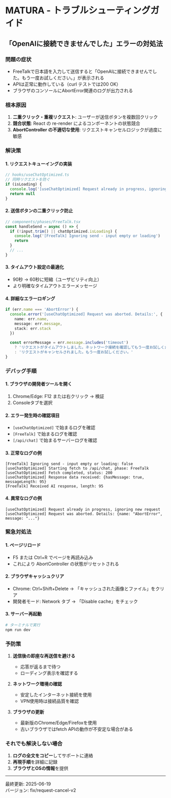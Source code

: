 # MATURA - トラブルシューティングガイド

## 「OpenAIに接続できませんでした」エラーの対処法

### 問題の症状
- FreeTalkで日本語を入力して送信すると「OpenAIに接続できませんでした。もう一度お試しください。」が表示される
- APIは正常に動作している（curl テストでは200 OK）
- ブラウザのコンソールにAbortError関連のログが出力される

### 根本原因
1. **二重クリック・重複リクエスト**: ユーザーが送信ボタンを複数回クリック
2. **競合状態**: React の re-render によるコンポーネントの状態競合
3. **AbortController の不適切な使用**: リクエストキャンセルロジックが過度に敏感

### 解決策

#### 1. リクエストキューイングの実装
```typescript
// hooks/useChatOptimized.ts
// 同時リクエストを防ぐ
if (isLoading) {
  console.log('[useChatOptimized] Request already in progress, ignoring new request')
  return null
}
```

#### 2. 送信ボタンの二重クリック防止
```typescript
// components/phases/FreeTalk.tsx  
const handleSend = async () => {
  if (!input.trim() || chatOptimized.isLoading) {
    console.log('[FreeTalk] Ignoring send - input empty or loading')
    return
  }
  // ...
}
```

#### 3. タイムアウト設定の最適化
- 90秒 → 60秒に短縮（ユーザビリティ向上）
- より明確なタイムアウトエラーメッセージ

#### 4. 詳細なエラーロギング
```typescript
if (err.name === 'AbortError') {
  console.error('[useChatOptimized] Request was aborted. Details:', {
    name: err.name,
    message: err.message,
    stack: err.stack
  })
  
  const errorMessage = err.message.includes('timeout')
    ? 'リクエストがタイムアウトしました。ネットワーク接続を確認してもう一度お試しください。'
    : 'リクエストがキャンセルされました。もう一度お試しください。'
}
```

### デバッグ手順

#### 1. ブラウザの開発者ツールを開く
1. Chrome/Edge: F12 または右クリック → 検証
2. Consoleタブを選択

#### 2. エラー発生時の確認項目
- `[useChatOptimized]` で始まるログを確認
- `[FreeTalk]` で始まるログを確認  
- `[/api/chat]` で始まるサーバーログを確認

#### 3. 正常なログの例
```
[FreeTalk] Ignoring send - input empty or loading: false
[useChatOptimized] Starting fetch to /api/chat, phase: FreeTalk  
[useChatOptimized] Fetch completed, status: 200
[useChatOptimized] Response data received: {hasMessage: true, messageLength: 95}
[FreeTalk] Received AI response, length: 95
```

#### 4. 異常なログの例
```
[useChatOptimized] Request already in progress, ignoring new request
[useChatOptimized] Request was aborted. Details: {name: "AbortError", message: "..."}
```

### 緊急対処法

#### 1. ページリロード
- F5 または Ctrl+R でページを再読み込み
- これにより AbortController の状態がリセットされる

#### 2. ブラウザキャッシュクリア
- Chrome: Ctrl+Shift+Delete → 「キャッシュされた画像とファイル」をクリア
- 開発者モード: Network タブ → 「Disable cache」をチェック

#### 3. サーバー再起動
```bash
# ターミナルで実行
npm run dev
```

### 予防策

1. **送信後の即座な再送信を避ける**
   - 応答が返るまで待つ
   - ローディング表示を確認する

2. **ネットワーク環境の確認**
   - 安定したインターネット接続を使用
   - VPN使用時は接続品質を確認

3. **ブラウザの更新**
   - 最新版のChrome/Edge/Firefoxを使用
   - 古いブラウザではfetch APIの動作が不安定な場合がある

### それでも解決しない場合

1. **ログの全文をコピー**してサポートに連絡
2. **再現手順**を詳細に記録
3. **ブラウザとOSの情報**を提供

---
最終更新: 2025-06-19  
バージョン: fix/request-cancel-v2